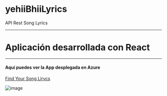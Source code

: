 # yehiiBhiiLyrics
API Rest Song Lyrics

---
# Aplicación desarrollada con React 
---

#### Aquí puedes ver la App desplegada en Azure



[Find Your Song Lirycs](https://white-sea-0f988d810.1.azurestaticapps.net/)


![image](https://user-images.githubusercontent.com/89219507/172753183-b7d3b3fb-cb22-4c2e-9ce7-01f9bf37421b.png)


